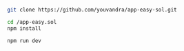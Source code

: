 ```bash
git clone https://github.com/youvandra/app-easy-sol.git
```

```bash
cd /app-easy.sol
npm install
```

```bash
npm run dev
```
